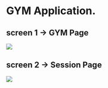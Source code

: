 # GYM Application.


## screen 1 -> GYM Page

<img src="https://github.com/mohamedhelmi70/gym-app/src/assets/Screens/screen1.png?raw=true" />

## screen 2 -> Session Page

<img src="https://github.com/mohamedhelmi70/gym-app/src/assets/Screens/screen1.png?raw=true" />